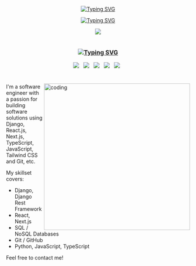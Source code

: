 <p align="center">
  <a href="https://github.com/Muhammad-Sabir/"><img src="https://readme-typing-svg.demolab.com?font=Fira+Code&weight=700&size=38&duration=1&pause=1&color=000000&center=true&vCenter=true&repeat=false&width=435&lines=MUHAMMAD+SABIR+RAZA" alt="Typing SVG" /></a>
</p>
<p align="center">
  <a href="https://github.com/Muhammad-Sabir/"><img src="https://readme-typing-svg.demolab.com?font=Fira+Code&size=21&duration=2800&pause=500&color=000000A8&center=true&vCenter=true&width=435&lines=Next.js+Developer;Software+Engineering+Student" alt="Typing SVG" /></a>
</p>

<p align='center'>
<a href="https://www.linkedin.com/in/muhammad-sabir07/">
    <img src="https://img.shields.io/badge/linkedin-%230077B5.svg?&style=for-the-badge&logo=linkedin&logoColor=white" />
</a>
</p>

#
<h3 align="center">
  <a href="https://github.com/Muhammad-Sabir/"><img src="https://readme-typing-svg.demolab.com?font=Fira+Code&weight=600&size=24&duration=1&pause=1&color=3C2824&center=true&vCenter=true&repeat=false&width=435&lines=TECHNICAL+SKILLS" alt="Typing SVG" /></a>
</h3>

<p align="center">
  <img src="https://img.shields.io/badge/Next-black?style=for-the-badge&logo=next.js&logoColor=white" />&nbsp;&nbsp;
  <img src="https://img.shields.io/badge/react-%2320232a.svg?style=for-the-badge&logo=react&logoColor=%2361DAFB" />&nbsp;&nbsp;
  <img src="https://img.shields.io/badge/typescript-%23007ACC.svg?style=for-the-badge&logo=typescript&logoColor=white" />&nbsp;&nbsp;
  <img src="https://img.shields.io/badge/Node.js-339933?style=for-the-badge&logo=nodedotjs&logoColor=white" />&nbsp;&nbsp;
  <img src="https://img.shields.io/badge/Express.js-000000?style=for-the-badge&logo=express&logoColor=white" />&nbsp;&nbsp;
</p>

#
<img align="right" alt="coding" width="400" src="https://user-images.githubusercontent.com/74038190/212749447-bfb7e725-6987-49d9-ae85-2015e3e7cc41.gif">

<p>
I'm a software engineer with a passion for building software solutions using Django, React.js, Next.js, TypeScript, JavaScript, Tailwind CSS and Git, etc.

My skillset covers:
- Django, Django Rest Framework
- React, Next.js
- SQL / NoSQL Databases
- Git / GitHub
- Python, JavaScript, TypeScript

Feel free to contact me!

</p>
